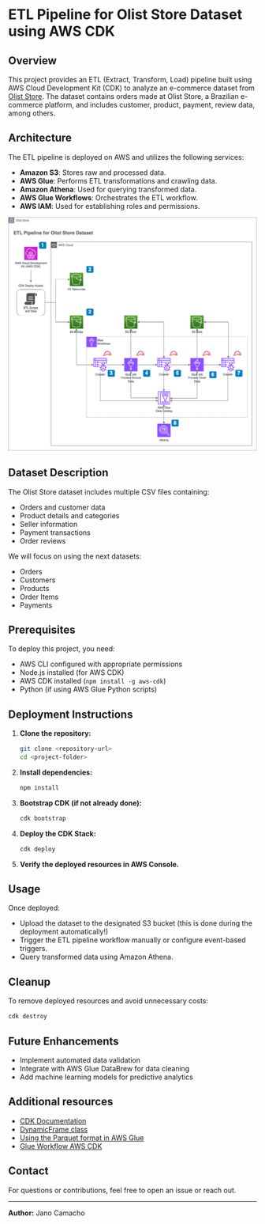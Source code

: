 # ETL Pipeline for Olist Store Dataset using AWS CDK

## Overview
This project provides an ETL (Extract, Transform, Load) pipeline built using AWS Cloud Development Kit (CDK) to analyze an e-commerce dataset from [Olist Store](https://www.kaggle.com/datasets/olistbr/brazilian-ecommerce/data). The dataset contains orders made at Olist Store, a Brazilian e-commerce platform, and includes customer, product, payment, review data, among others.

## Architecture
The ETL pipeline is deployed on AWS and utilizes the following services:

- **Amazon S3**: Stores raw and processed data.
- **AWS Glue**: Performs ETL transformations and crawling data.
- **Amazon Athena**: Used for querying transformed data.
- **AWS Glue Workflows**: Orchestrates the ETL workflow.
- **AWS IAM**: Used for establishing roles and permissions.

![image etl-glue](./lib/assets/architecture/etl_glue.png)

## Dataset Description
The Olist Store dataset includes multiple CSV files containing:
- Orders and customer data
- Product details and categories
- Seller information
- Payment transactions
- Order reviews

We will focus on using the next datasets:
- Orders
- Customers
- Products
- Order Items
- Payments

## Prerequisites
To deploy this project, you need:
- AWS CLI configured with appropriate permissions
- Node.js installed (for AWS CDK)
- AWS CDK installed (`npm install -g aws-cdk`)
- Python (if using AWS Glue Python scripts)

## Deployment Instructions
1. **Clone the repository:**
   ```bash
   git clone <repository-url>
   cd <project-folder>
   ```
2. **Install dependencies:**
   ```bash
   npm install
   ```
3. **Bootstrap CDK (if not already done):**
   ```bash
   cdk bootstrap
   ```
4. **Deploy the CDK Stack:**
   ```bash
   cdk deploy
   ```
5. **Verify the deployed resources in AWS Console.**

## Usage
Once deployed:
- Upload the dataset to the designated S3 bucket (this is done during the deployment automatically!)
- Trigger the ETL pipeline workflow manually or configure event-based triggers.
- Query transformed data using Amazon Athena.

## Cleanup
To remove deployed resources and avoid unnecessary costs:
```bash
cdk destroy
```

## Future Enhancements
- Implement automated data validation
- Integrate with AWS Glue DataBrew for data cleaning
- Add machine learning models for predictive analytics

## Additional resources
- [CDK Documentation](https://docs.aws.amazon.com/cdk/api/v2/)
- [DynamicFrame class](https://docs.aws.amazon.com/glue/latest/dg/aws-glue-api-crawler-pyspark-extensions-dynamic-frame.html)
- [Using the Parquet format in AWS Glue](https://docs.aws.amazon.com/glue/latest/dg/aws-glue-programming-etl-format-parquet-home.html)
- [Glue Workflow AWS CDK](https://github.com/aws-samples/glue-workflow-aws-cdk)

## Contact
For questions or contributions, feel free to open an issue or reach out.

---
**Author:** Jano Camacho

